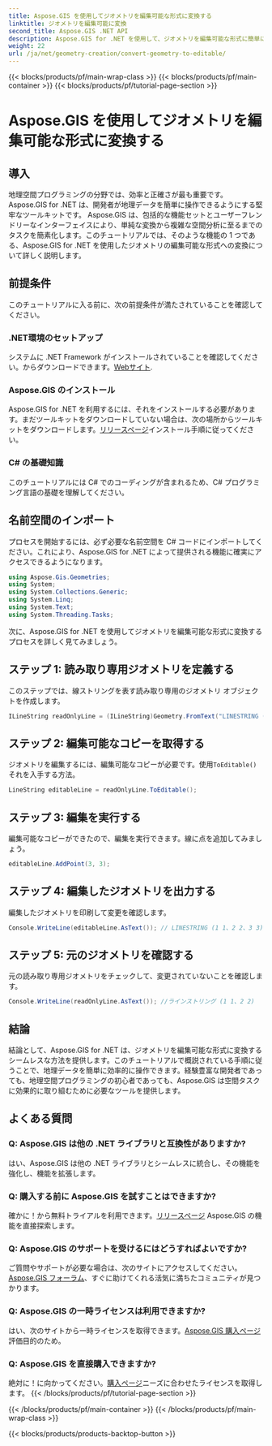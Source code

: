 ```yaml
---
title: Aspose.GIS を使用してジオメトリを編集可能な形式に変換する
linktitle: ジオメトリを編集可能に変換
second_title: Aspose.GIS .NET API
description: Aspose.GIS for .NET を使用して、ジオメトリを編集可能な形式に簡単に変換する方法を説明します。このステップバイステップのチュートリアルに進んでください。
weight: 22
url: /ja/net/geometry-creation/convert-geometry-to-editable/
---
```


{{< blocks/products/pf/main-wrap-class >}}
{{< blocks/products/pf/main-container >}}
{{< blocks/products/pf/tutorial-page-section >}}

# Aspose.GIS を使用してジオメトリを編集可能な形式に変換する

## 導入
地理空間プログラミングの分野では、効率と正確さが最も重要です。 Aspose.GIS for .NET は、開発者が地理データを簡単に操作できるようにする堅牢なツールキットです。 Aspose.GIS は、包括的な機能セットとユーザーフレンドリーなインターフェイスにより、単純な変換から複雑な空間分析に至るまでのタスクを簡素化します。このチュートリアルでは、そのような機能の 1 つである、Aspose.GIS for .NET を使用したジオメトリの編集可能な形式への変換について詳しく説明します。
## 前提条件
このチュートリアルに入る前に、次の前提条件が満たされていることを確認してください。
### .NET環境のセットアップ
システムに .NET Framework がインストールされていることを確認してください。からダウンロードできます。[Webサイト](https://dotnet.microsoft.com/download).
### Aspose.GIS のインストール
Aspose.GIS for .NET を利用するには、それをインストールする必要があります。まだツールキットをダウンロードしていない場合は、次の場所からツールキットをダウンロードします。[リリースページ](https://releases.aspose.com/gis/net/)インストール手順に従ってください。
### C# の基礎知識
このチュートリアルには C# でのコーディングが含まれるため、C# プログラミング言語の基礎を理解してください。

## 名前空間のインポート
プロセスを開始するには、必ず必要な名前空間を C# コードにインポートしてください。これにより、Aspose.GIS for .NET によって提供される機能に確実にアクセスできるようになります。

```csharp
using Aspose.Gis.Geometries;
using System;
using System.Collections.Generic;
using System.Linq;
using System.Text;
using System.Threading.Tasks;
```

次に、Aspose.GIS for .NET を使用してジオメトリを編集可能な形式に変換するプロセスを詳しく見てみましょう。
## ステップ 1: 読み取り専用ジオメトリを定義する
このステップでは、線ストリングを表す読み取り専用のジオメトリ オブジェクトを作成します。
```csharp
ILineString readOnlyLine = (ILineString)Geometry.FromText("LINESTRING (1 1, 2 2)");
```
## ステップ 2: 編集可能なコピーを取得する
ジオメトリを編集するには、編集可能なコピーが必要です。使用`ToEditable()`それを入手する方法。
```csharp
LineString editableLine = readOnlyLine.ToEditable();
```
## ステップ 3: 編集を実行する
編集可能なコピーができたので、編集を実行できます。線に点を追加してみましょう。
```csharp
editableLine.AddPoint(3, 3);
```
## ステップ 4: 編集したジオメトリを出力する
編集したジオメトリを印刷して変更を確認します。
```csharp
Console.WriteLine(editableLine.AsText()); // LINESTRING (1 1、2 2、3 3)
```
## ステップ 5: 元のジオメトリを確認する
元の読み取り専用ジオメトリをチェックして、変更されていないことを確認します。
```csharp
Console.WriteLine(readOnlyLine.AsText()); //ラインストリング (1 1、2 2)
```

## 結論
結論として、Aspose.GIS for .NET は、ジオメトリを編集可能な形式に変換するシームレスな方法を提供します。このチュートリアルで概説されている手順に従うことで、地理データを簡単に効率的に操作できます。経験豊富な開発者であっても、地理空間プログラミングの初心者であっても、Aspose.GIS は空間タスクに効果的に取り組むために必要なツールを提供します。
## よくある質問
### Q: Aspose.GIS は他の .NET ライブラリと互換性がありますか?
はい、Aspose.GIS は他の .NET ライブラリとシームレスに統合し、その機能を強化し、機能を拡張します。
### Q: 購入する前に Aspose.GIS を試すことはできますか?
確かに！から無料トライアルを利用できます。[リリースページ](https://releases.aspose.com/) Aspose.GIS の機能を直接探索します。
### Q: Aspose.GIS のサポートを受けるにはどうすればよいですか?
ご質問やサポートが必要な場合は、次のサイトにアクセスしてください。[Aspose.GIS フォーラム](https://forum.aspose.com/c/gis/33)、すぐに助けてくれる活気に満ちたコミュニティが見つかります。
### Q: Aspose.GIS の一時ライセンスは利用できますか?
はい、次のサイトから一時ライセンスを取得できます。[Aspose.GIS 購入ページ](https://purchase.aspose.com/temporary-license/)評価目的のため。
### Q: Aspose.GIS を直接購入できますか?
絶対に！に向かってください。[購入ページ](https://purchase.aspose.com/buy)ニーズに合わせたライセンスを取得します。
{{< /blocks/products/pf/tutorial-page-section >}}

{{< /blocks/products/pf/main-container >}}
{{< /blocks/products/pf/main-wrap-class >}}

{{< blocks/products/products-backtop-button >}}
